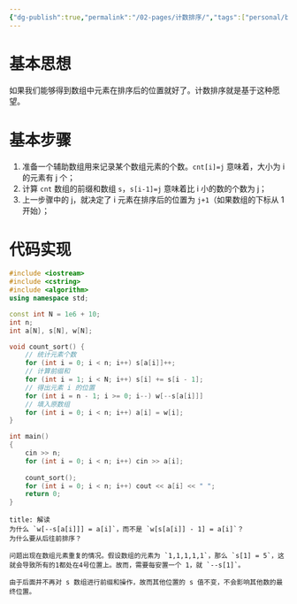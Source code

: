 ```yaml
---
{"dg-publish":true,"permalink":"/02-pages/计数排序/","tags":["personal/blog","algorithm/sorting"]}
---
```


# 基本思想
如果我们能够得到数组中元素在排序后的位置就好了。计数排序就是基于这种愿望。

# 基本步骤
1. 准备一个辅助数组用来记录某个数组元素的个数。`cnt[i]=j` 意味着，大小为 i 的元素有 j 个；
2. 计算 `cnt` 数组的前缀和数组 `s`，`s[i-1]=j` 意味着比 i 小的数的个数为 j；
3. 上一步骤中的 j，就决定了 i 元素在排序后的位置为 `j+1`（如果数组的下标从 1 开始）；
# 代码实现
```c++
#include <iostream>
#include <cstring>
#include <algorithm>
using namespace std;

const int N = 1e6 + 10;
int n;
int a[N], s[N], w[N];

void count_sort() {
    // 统计元素个数
    for (int i = 0; i < n; i++) s[a[i]]++;
    // 计算前缀和
    for (int i = 1; i < N; i++) s[i] += s[i - 1];
    // 得出元素 i 的位置
    for (int i = n - 1; i >= 0; i--) w[--s[a[i]]]
    // 填入原数组
    for (int i = 0; i < n; i++) a[i] = w[i];
}

int main()
{
    cin >> n;
    for (int i = 0; i < n; i++) cin >> a[i];
    
    count_sort();
    for (int i = 0; i < n; i++) cout << a[i] << " ";
    return 0;
}
```

```ad-note
title: 解读
为什么 `w[--s[a[i]]] = a[i]`，而不是 `w[s[a[i]] - 1] = a[i]`？
为什么要从后往前排序？

问题出现在数组元素重复的情况。假设数组的元素为 `1,1,1,1,1`，那么 `s[1] = 5`，这就会导致所有的1都处在4号位置上。故而，需要每安置一个 1，就 `--s[1]`。

由于后面并不再对 s 数组进行前缀和操作，故而其他位置的 s 值不变，不会影响其他数的最终位置。
```
